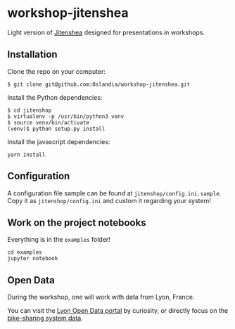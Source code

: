 # workshop-jitenshea

Light version of [Jitenshea](github.com/garaud/jitenshea) designed for presentations in workshops.

## Installation

Clone the repo on your computer:

```
$ git clone git@github.com:Oslandia/workshop-jitenshea.git
```

Install the Python dependencies:

```
$ cd jitenshop
$ virtualenv -p /usr/bin/python3 venv
$ source venv/bin/activate
(venv)$ python setup.py install
```

Install the javascript dependencies:

```
yarn install
```

## Configuration

A configuration file sample can be found at `jitenshop/config.ini.sample`. Copy
it as `jitenshop/config.ini` and custom it regarding your system!

## Work on the project notebooks

Everything is in the `examples` folder!

```
cd examples
jupyter notebook
```

## Open Data

During the workshop, one will work with data from Lyon, France.

You can visit
the [Lyon Open Data portal](https://data.beta.grandlyon.com/en/accueil) by
curiosity, or directly focus on
the
[bike-sharing system data](https://download.data.grandlyon.com/catalogue/srv/eng/catalog.search#/metadata/9bc6806d-e8a0-463b-aaa1-4364a75e44d7).
